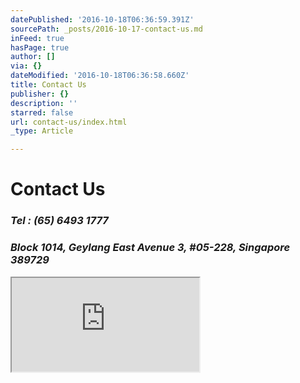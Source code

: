 ```yaml
---
datePublished: '2016-10-18T06:36:59.391Z'
sourcePath: _posts/2016-10-17-contact-us.md
inFeed: true
hasPage: true
author: []
via: {}
dateModified: '2016-10-18T06:36:58.660Z'
title: Contact Us
publisher: {}
description: ''
starred: false
url: contact-us/index.html
_type: Article

---
```

# **Contact Us**

### _Tel : (65) 6493 1777_

### _Block 1014, Geylang East Avenue 3, \#05-228, Singapore 389729_

<iframe src="https://the-grid.github.io/ed-location/?latitude=20&amp;longitude=-35&amp;zoom=16&amp;address=1014%20Geylang%20East%20Avenue%203%2C%20Geylang%2C%20Singapore%2C%20South%20East%2038%2C%20Singapore" style=""></iframe>